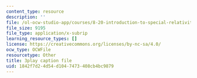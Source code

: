 ```yaml
---
content_type: resource
description: ''
file: /ol-ocw-studio-app/courses/8-20-introduction-to-special-relativity-january-iap-2021/1842f7d24d54d1047473408cb4bc9879_ZmKaHSXDbn0.srt
file_size: 9195
file_type: application/x-subrip
learning_resource_types: []
license: https://creativecommons.org/licenses/by-nc-sa/4.0/
ocw_type: OCWFile
resourcetype: Other
title: 3play caption file
uid: 1842f7d2-4d54-d104-7473-408cb4bc9879
---
```

